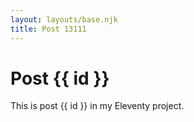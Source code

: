 ```yaml
---
layout: layouts/base.njk
title: Post 13111
---
```


# Post {{ id }}

This is post {{ id }} in my Eleventy project.
